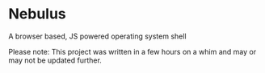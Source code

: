 # Nebulus
 A browser based, JS powered operating system shell
 
 Please note: This project was written in a few hours on a whim and may or may not be updated further.

